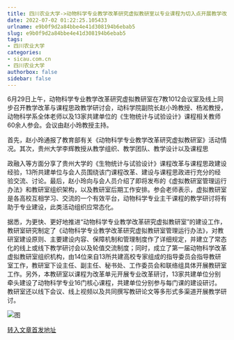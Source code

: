```yaml
---
title: 四川农业大学->动物科学专业教学改革研究虚拟教研室以专业课程为切入点开展教学改革研讨 | sicau.com.cn
date: 2022-07-02 01:22:25.105433
urlname: e9b0f9d2a84bbe4e41d308194b6ebab5
slug: e9b0f9d2a84bbe4e41d308194b6ebab5
tags: 
- 四川农业大学
categories:
- sicau.com.cn
- 四川农业大学
authorbox: false
sidebar: false
---
```

6月29日上午，动物科学专业教学改革研究虚拟教研室在7教1012会议室及线上同步召开教学改革与课程思政教学研讨会，动科学院副院长赵小玲教授、杨淞教授，动物科学系全体老师以及13家共建单位的《生物统计与试验设计》课程相关教师60余人参会。会议由赵小玲教授主持。

首先，赵小玲通报了教育部有关《动物科学专业教学改革研究虚拟教研室》活动情况。其次，贵州大学李辉教授从教学组织、教学团队、教学设计以及课程思
<!--more-->
政融入等方面分享了贵州大学的《生物统计与试验设计》课程改革与课程思政建设经验，13所共建单位与会人员围绕该门课程改革、建设与课程思政进行充分的经验交流、讨论。最后，赵小玲向与会人员介绍了即将发布的《虚拟教研室管理运行办法》和教研室组织架构，以及教研室后期工作安排。参会老师表示，虚拟教研室是各高校互相学习、交流的一个有效平台，动物科学专业主干课程的教学研讨将有助于专业建设，此类活动组织应常态化。

据悉，为更快、更好地推进“动物科学专业教学改革研究虚拟教研室”的建设工作，教研室研究制定了《动物科学专业教学改革研究虚拟教研室管理运行办法》，对教研室建设原则、主要建设内容、保障机制和管理制度作了详细规定，并建立了常态化的线上或线下教学研讨会以及轮值交流制度；同时，成立了第一届动物科学改革虚拟教研室组织机构，由14位来自13所共建高校专家组成的指导委员会指导教研室工作，教研室下设主任、副主任、秘书处、工作委员会和联络组具体开展教研室工作。另外，本教研室以课程为改革单元开展专业改革研讨，13家共建单位分别牵头建设了动物科学专业16门核心课程，共建单位分别参与每门课的建设研讨。教研室还以线下会议、线上视频以及共同撰写教研论文等多形式多渠道开展教学研讨。

![图](https://news.sicau.edu.cn/__local/A/44/FA/A50E4842EAB83D8D57E32B9A887_4B11BC60_166C7.png)

[转入文章首发地址](https://news.sicau.edu.cn/info/1078/68655.htm)